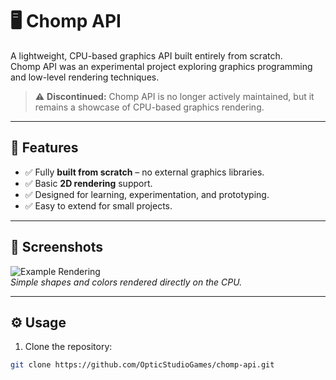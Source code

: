 # 🖥️ Chomp API

A lightweight, CPU-based graphics API built entirely from scratch.  
Chomp API was an experimental project exploring graphics programming and low-level rendering techniques.

> ⚠️ **Discontinued:** Chomp API is no longer actively maintained, but it remains a showcase of CPU-based graphics rendering.

---

## 🌟 Features
- ✅ Fully **built from scratch** – no external graphics libraries.
- ✅ Basic **2D rendering** support.
- ✅ Designed for learning, experimentation, and prototyping.
- ✅ Easy to extend for small projects.

---

## 🎨 Screenshots
![Example Rendering](https://via.placeholder.com/600x300?text=Chomp+API+Rendering)  
*Simple shapes and colors rendered directly on the CPU.*

---

## ⚙️ Usage
1. Clone the repository:
```bash
git clone https://github.com/OpticStudioGames/chomp-api.git
